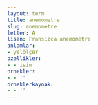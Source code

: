 ```yaml
---
layout: term
title: anemometre
slug: anemometre
letter: A
lisan: Fransızca anémomètre
anlamlar:
- yelölçer
ozellikler:
- - isim
ornekler:
- - ''
orneklerkaynak:
- - ''
---
```

